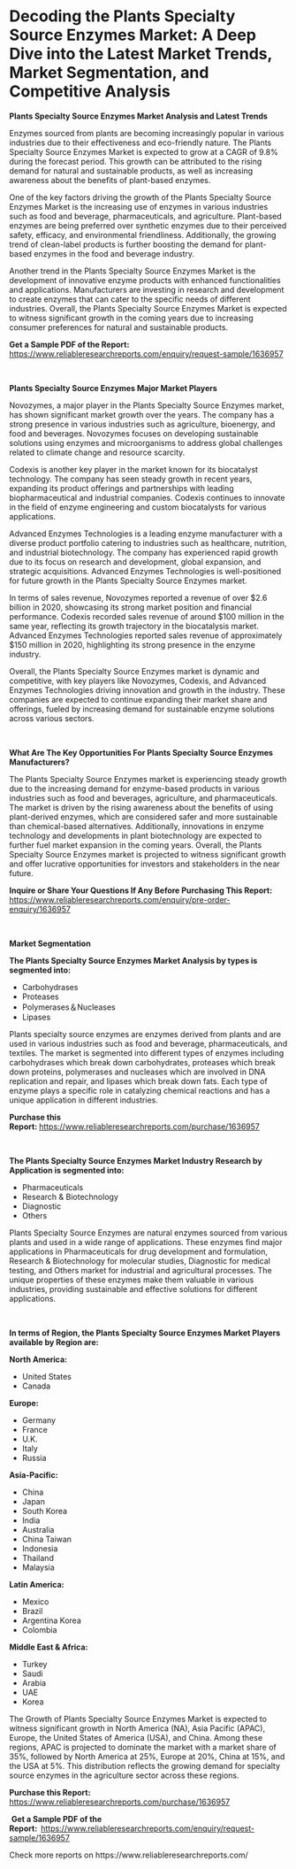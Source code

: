 <p><h1>Decoding the Plants Specialty Source Enzymes Market: A Deep Dive into the Latest Market Trends, Market Segmentation, and Competitive Analysis</h1></p><p><strong>Plants Specialty Source Enzymes Market Analysis and Latest Trends</strong></p>
<p><p>Enzymes sourced from plants are becoming increasingly popular in various industries due to their effectiveness and eco-friendly nature. The Plants Specialty Source Enzymes Market is expected to grow at a CAGR of 9.8% during the forecast period. This growth can be attributed to the rising demand for natural and sustainable products, as well as increasing awareness about the benefits of plant-based enzymes.</p><p>One of the key factors driving the growth of the Plants Specialty Source Enzymes Market is the increasing use of enzymes in various industries such as food and beverage, pharmaceuticals, and agriculture. Plant-based enzymes are being preferred over synthetic enzymes due to their perceived safety, efficacy, and environmental friendliness. Additionally, the growing trend of clean-label products is further boosting the demand for plant-based enzymes in the food and beverage industry.</p><p>Another trend in the Plants Specialty Source Enzymes Market is the development of innovative enzyme products with enhanced functionalities and applications. Manufacturers are investing in research and development to create enzymes that can cater to the specific needs of different industries. Overall, the Plants Specialty Source Enzymes Market is expected to witness significant growth in the coming years due to increasing consumer preferences for natural and sustainable products.</p></p>
<p><strong>Get a Sample PDF of the Report:&nbsp;</strong> <a href="https://www.reliableresearchreports.com/enquiry/request-sample/1636957">https://www.reliableresearchreports.com/enquiry/request-sample/1636957</a></p>
<p>&nbsp;</p>
<p><strong>Plants Specialty Source Enzymes Major Market Players</strong></p>
<p><p>Novozymes, a major player in the Plants Specialty Source Enzymes market, has shown significant market growth over the years. The company has a strong presence in various industries such as agriculture, bioenergy, and food and beverages. Novozymes focuses on developing sustainable solutions using enzymes and microorganisms to address global challenges related to climate change and resource scarcity.</p><p>Codexis is another key player in the market known for its biocatalyst technology. The company has seen steady growth in recent years, expanding its product offerings and partnerships with leading biopharmaceutical and industrial companies. Codexis continues to innovate in the field of enzyme engineering and custom biocatalysts for various applications.</p><p>Advanced Enzymes Technologies is a leading enzyme manufacturer with a diverse product portfolio catering to industries such as healthcare, nutrition, and industrial biotechnology. The company has experienced rapid growth due to its focus on research and development, global expansion, and strategic acquisitions. Advanced Enzymes Technologies is well-positioned for future growth in the Plants Specialty Source Enzymes market.</p><p>In terms of sales revenue, Novozymes reported a revenue of over $2.6 billion in 2020, showcasing its strong market position and financial performance. Codexis recorded sales revenue of around $100 million in the same year, reflecting its growth trajectory in the biocatalysis market. Advanced Enzymes Technologies reported sales revenue of approximately $150 million in 2020, highlighting its strong presence in the enzyme industry.</p><p>Overall, the Plants Specialty Source Enzymes market is dynamic and competitive, with key players like Novozymes, Codexis, and Advanced Enzymes Technologies driving innovation and growth in the industry. These companies are expected to continue expanding their market share and offerings, fueled by increasing demand for sustainable enzyme solutions across various sectors.</p></p>
<p>&nbsp;</p>
<p><strong>What Are The Key Opportunities For Plants Specialty Source Enzymes Manufacturers?</strong></p>
<p><p>The Plants Specialty Source Enzymes market is experiencing steady growth due to the increasing demand for enzyme-based products in various industries such as food and beverages, agriculture, and pharmaceuticals. The market is driven by the rising awareness about the benefits of using plant-derived enzymes, which are considered safer and more sustainable than chemical-based alternatives. Additionally, innovations in enzyme technology and developments in plant biotechnology are expected to further fuel market expansion in the coming years. Overall, the Plants Specialty Source Enzymes market is projected to witness significant growth and offer lucrative opportunities for investors and stakeholders in the near future.</p></p>
<p><strong>Inquire or Share Your Questions If Any Before Purchasing This Report:</strong> <a href="https://www.reliableresearchreports.com/enquiry/pre-order-enquiry/1636957">https://www.reliableresearchreports.com/enquiry/pre-order-enquiry/1636957</a></p>
<p>&nbsp;</p>
<p><strong>Market Segmentation</strong></p>
<p><strong>The Plants Specialty Source Enzymes Market Analysis by types is segmented into:</strong></p>
<p><ul><li>Carbohydrases</li><li>Proteases</li><li>Polymerases＆Nucleases</li><li>Lipases</li></ul></p>
<p><p>Plants specialty source enzymes are enzymes derived from plants and are used in various industries such as food and beverage, pharmaceuticals, and textiles. The market is segmented into different types of enzymes including carbohydrases which break down carbohydrates, proteases which break down proteins, polymerases and nucleases which are involved in DNA replication and repair, and lipases which break down fats. Each type of enzyme plays a specific role in catalyzing chemical reactions and has a unique application in different industries.</p></p>
<p><strong>Purchase this Report:&nbsp;</strong><a href="https://www.reliableresearchreports.com/purchase/1636957">https://www.reliableresearchreports.com/purchase/1636957</a></p>
<p>&nbsp;</p>
<p><strong>The Plants Specialty Source Enzymes Market Industry Research by Application is segmented into:</strong></p>
<p><ul><li>Pharmaceuticals</li><li>Research & Biotechnology</li><li>Diagnostic</li><li>Others</li></ul></p>
<p><p>Plants Specialty Source Enzymes are natural enzymes sourced from various plants and used in a wide range of applications. These enzymes find major applications in Pharmaceuticals for drug development and formulation, Research & Biotechnology for molecular studies, Diagnostic for medical testing, and Others market for industrial and agricultural processes. The unique properties of these enzymes make them valuable in various industries, providing sustainable and effective solutions for different applications.</p></p>
<p>&nbsp;</p>
<p><strong>In terms of Region, the Plants Specialty Source Enzymes Market Players available by Region are:</strong></p>
<p>
    <p> <strong> North America: </strong>
        <ul>
            <li>United States</li>
            <li>Canada</li>
        </ul>
        </p> 
    <p> <strong> Europe: </strong>
        <ul>
            <li>Germany</li>
            <li>France</li>
            <li>U.K.</li>
            <li>Italy</li>
            <li>Russia</li>
        </ul>
        </p> 
    <p> <strong> Asia-Pacific: </strong>
        <ul>
            <li>China</li>
            <li>Japan</li>
            <li>South Korea</li>
            <li>India</li>
            <li>Australia</li>
            <li>China Taiwan</li>
            <li>Indonesia</li>
            <li>Thailand</li>
            <li>Malaysia</li>
        </ul>
        </p> 
    <p> <strong> Latin America: </strong>
        <ul>
            <li>Mexico</li>
            <li>Brazil</li>
            <li>Argentina Korea</li>
            <li>Colombia</li>
        </ul>
        </p> 
    <p> <strong> Middle East & Africa: </strong>
        <ul>
            <li>Turkey</li>
            <li>Saudi</li>
            <li>Arabia</li>
            <li>UAE</li>
            <li>Korea</li>
        </ul>
    </p>
    </p>
<p><p>The Growth of Plants Specialty Source Enzymes Market is expected to witness significant growth in North America (NA), Asia Pacific (APAC), Europe, the United States of America (USA), and China. Among these regions, APAC is projected to dominate the market with a market share of 35%, followed by North America at 25%, Europe at 20%, China at 15%, and the USA at 5%. This distribution reflects the growing demand for specialty source enzymes in the agriculture sector across these regions.</p></p>
<p><strong>Purchase this Report: </strong><a href="https://www.reliableresearchreports.com/purchase/1636957">https://www.reliableresearchreports.com/purchase/1636957</a></p>
<p>&nbsp;<strong>Get a Sample PDF of the Report:&nbsp;&nbsp;</strong><a href="https://www.reliableresearchreports.com/enquiry/request-sample/1636957">https://www.reliableresearchreports.com/enquiry/request-sample/1636957</a></p>
<p><strong></strong></p>
<p>Check more reports on https://www.reliableresearchreports.com/</p>
